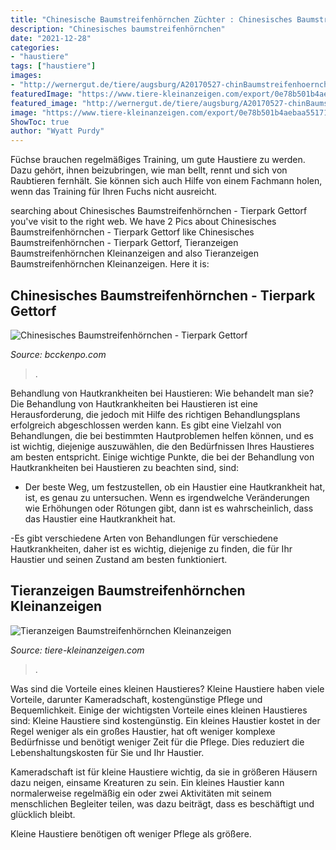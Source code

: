 ```yaml
---
title: "Chinesische Baumstreifenhörnchen Züchter : Chinesisches Baumstreifenhörnchen"
description: "Chinesisches baumstreifenhörnchen"
date: "2021-12-28"
categories:
- "haustiere"
tags: ["haustiere"]
images:
- "http://wernergut.de/tiere/augsburg/A20170527-chinBaumstreifenhoernchen04.jpg"
featuredImage: "https://www.tiere-kleinanzeigen.com/export/0e78b501b4aebaa551713990055cd.jpg"
featured_image: "http://wernergut.de/tiere/augsburg/A20170527-chinBaumstreifenhoernchen04.jpg"
image: "https://www.tiere-kleinanzeigen.com/export/0e78b501b4aebaa551713990055cd.jpg"
ShowToc: true
author: "Wyatt Purdy"
---
```



Füchse brauchen regelmäßiges Training, um gute Haustiere zu werden. Dazu gehört, ihnen beizubringen, wie man bellt, rennt und sich von Raubtieren fernhält. Sie können sich auch Hilfe von einem Fachmann holen, wenn das Training für Ihren Fuchs nicht ausreicht.

	

		
searching about Chinesisches Baumstreifenhörnchen - Tierpark Gettorf you've visit to the right web. We have 2 Pics about Chinesisches Baumstreifenhörnchen - Tierpark Gettorf like Chinesisches Baumstreifenhörnchen - Tierpark Gettorf, Tieranzeigen Baumstreifenhörnchen Kleinanzeigen and also Tieranzeigen Baumstreifenhörnchen Kleinanzeigen. Here it is:
		
    
## Chinesisches Baumstreifenhörnchen - Tierpark Gettorf

<img loading=lazy src="http://wernergut.de/tiere/augsburg/A20170527-chinBaumstreifenhoernchen04.jpg" onerror="this.onerror=null;this.src='https://tse3.mm.bing.net/th?id=OIP.X79BJ5wn7StIWOcY-x-RLQHaFj&amp;pid=15.1';" alt="Chinesisches Baumstreifenhörnchen - Tierpark Gettorf">

_Source: bcckenpo.com_

>. 

	

Behandlung von Hautkrankheiten bei Haustieren: Wie behandelt man sie?
Die Behandlung von Hautkrankheiten bei Haustieren ist eine Herausforderung, die jedoch mit Hilfe des richtigen Behandlungsplans erfolgreich abgeschlossen werden kann. Es gibt eine Vielzahl von Behandlungen, die bei bestimmten Hautproblemen helfen können, und es ist wichtig, diejenige auszuwählen, die den Bedürfnissen Ihres Haustieres am besten entspricht. Einige wichtige Punkte, die bei der Behandlung von Hautkrankheiten bei Haustieren zu beachten sind, sind:
- Der beste Weg, um festzustellen, ob ein Haustier eine Hautkrankheit hat, ist, es genau zu untersuchen. Wenn es irgendwelche Veränderungen wie Erhöhungen oder Rötungen gibt, dann ist es wahrscheinlich, dass das Haustier eine Hautkrankheit hat.

-Es gibt verschiedene Arten von Behandlungen für verschiedene Hautkrankheiten, daher ist es wichtig, diejenige zu finden, die für Ihr Haustier und seinen Zustand am besten funktioniert.

    
## Tieranzeigen Baumstreifenhörnchen Kleinanzeigen

<img loading=lazy src="https://www.tiere-kleinanzeigen.com/export/0e78b501b4aebaa551713990055cd.jpg" onerror="this.onerror=null;this.src='https://tse1.mm.bing.net/th?id=OIP.bllpr01Sfe9Yhi7dwsCy-AHaFj&amp;pid=15.1';" alt="Tieranzeigen Baumstreifenhörnchen Kleinanzeigen">

_Source: tiere-kleinanzeigen.com_

>. 

	

Was sind die Vorteile eines kleinen Haustieres?
Kleine Haustiere haben viele Vorteile, darunter Kameradschaft, kostengünstige Pflege und Bequemlichkeit. Einige der wichtigsten Vorteile eines kleinen Haustieres sind:
Kleine Haustiere sind kostengünstig. Ein kleines Haustier kostet in der Regel weniger als ein großes Haustier, hat oft weniger komplexe Bedürfnisse und benötigt weniger Zeit für die Pflege. Dies reduziert die Lebenshaltungskosten für Sie und Ihr Haustier.

Kameradschaft ist für kleine Haustiere wichtig, da sie in größeren Häusern dazu neigen, einsame Kreaturen zu sein. Ein kleines Haustier kann normalerweise regelmäßig ein oder zwei Aktivitäten mit seinem menschlichen Begleiter teilen, was dazu beiträgt, dass es beschäftigt und glücklich bleibt.

Kleine Haustiere benötigen oft weniger Pflege als größere.

